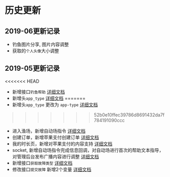 # 历史更新

## 2019-06更新记录

* 钓鱼图片分享, 图片内容调整
* 获取的`个人头像`大小调整

## 2019-05更新记录

<<<<<<< HEAD
* 新增接口`钓鱼帮助` [详细文档](https://github.com/waitforu/docs/tree/master/fishing/help.md)
* 新增头`app_type` [详细文档](https://github.com/waitforu/docs#app_type)
=======
* 新增头`app_type` 更改为 `app-type` [详细文档](https://github.com/waitforu/docs#app_type)
>>>>>>> 52b0e10ffec39786d8691432da7f784191090ccc
* 进入渔场，新增自动场指令 [详细文档](https://github.com/waitforu/docs/tree/master/fishing/save.md)
* 创建订单，新增苹果支付创建订单 [详细文档](https://github.com/waitforu/docs/tree/master/orders/save.md)
* 我的时长页，新增对苹果支付的内容支持 [详细文档](https://github.com/waitforu/docs/tree/master/time/index.md)
* socket, 新增自动场指令完成信息回调，对自动场进行首次的帮助文本指导，对管理后台发布广播内容进行调整 [详细文档](https://github.com/waitforu/docs/blob/master/socket.md)
* 新增接口`获取故障类型` [详细文档](https://github.com/waitforu/docs/tree/master/fault/index.md)
* 修改接口`提交故障` 新增2个变量 [详细文档](https://github.com/waitforu/docs/tree/master/fault/save.md)